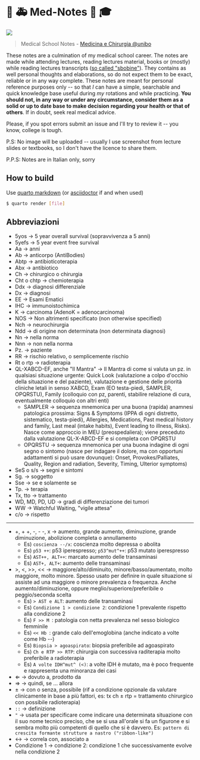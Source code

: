 # :hospital: :ambulance: Med-Notes :memo: :mortar_board:

[![](https://img.shields.io/static/v1?label=licence&message=CC4-BY-NC-SA&color=green&style=for-the-badge)](https://creativecommons.org/licenses/by-nc-sa/4.0/)

> Medical School Notes - [Medicina e Chirurgia @unibo](https://corsi.unibo.it/magistralecu/MedicinaChirurgia/)


These notes are a culmination of my medical school career. The notes are made while attending lectures, reading lectures material, books or (mostly) while reading lectures transcripts ([so called "sbobine"](https://www.futurimedici.com/index.php?option#com_kunena&view#topic&catid#5&id#21391&Itemid#1925)). They contains as well personal thoughts and elaborations, so do not expect them to be exact, reliable or in any way complete. These notes are meant for personal reference purposes only -- so that _I_ can have a simple, searchable and quick knowledge base useful during _my_ rotations and while practicing. __You should not, in any way or under any circumstance, consider them as a solid or up to date base to make decision regarding your health or that of others__. If in doubt, seek real medical advice.

Please, if you spot errors submit an issue and I'll try to review it -- you know, college is tough.

P.S: No image will be uploaded -- usually I use screenshot from lecture slides or textbooks, so I don't have the licence to share them.

P.P.S: Notes are in Italian only, sorry

## How to build
Use [quarto markdown](https://quarto.org) (or [asciidoctor](https://asciidoctor.org/) if and when used)

```bash
$ quarto render [file]
```

## Abbreviazioni
* 5yos → 5 year overall survival (sopravvivenza a 5 anni)
* 5yefs → 5 year event free survival
* Aa → anni
* Ab → anticorpo (AntiBodies)
* Abtp → antibioticoterapia
* Abx → antibiotico
* Ch → chirurgico o chirurgia
* Cht o chtp → chemioterapia
* Ddx → diagnosi differenziale
* Dx → diagnosi
* EE → Esami Ematici
* IHC → immunoistochimica
* K → carcinoma (AdenoK = adenocarcinoma)
* NOS → Non altrimenti specificato (non otherwise specified)
* Nch → neurochirurgia
* Ndd → di origine non determinata (non determinata diagnosi)
* Nn → nella norma
* Nnn → non nella norma
* Pz. → paziente
* RR → rischio relativo, o semplicemente rischio
* Rt o rtp → radioterapia
* QL-XABCD-EF, anche "Il Mantra" → Il Mantra di come si valuta un pz. in qualsiasi situazione urgente: Quick Look (valutazione a colpo d'occhio della situazione e del paziente), valutazione e gestione delle priorità cliniche letali in senso XABCD, Exam (EO testa-piedi, SAMPLER, OPQRSTU), Family (colloquio con pz, parenti, stabilire relazione di cura, eventualmente colloquio con altri enti)
	* SAMPLER → sequenza mnemonica per una buona (rapida) anamnesi patologica prossima: Signs & Symptoms (IPPA di ogni distretto, sistematico, testa-piedi), Allergies, Medications, Past medical history and family, Last meal (intake habits), Event leading to illness, Risks). Nasce come approccio in MEU (preospedaliera); viene preceduto dalla valutazione QL-X-ABCD-EF e si completa con OPQRSTU
	* OPQRSTU → sequenza mnemonica per una buona indagine di ogni segno o sintomo (nasce per indagare il dolore, ma con opportuni adattamenti si può usare dovunque): Onset, Provokes/Palliates, Quality, Region and radiation, Severity, Timing, Ulterior symptoms)
* SeS o s/s → segni e sintomi
* Sg. → soggetto
* Sse → se e solamente se
* Tp. → terapia
* Tx, tto → trattamento
* WD, MD, PD, UD → gradi di differenziazione dei tumori
* WW → Watchful Waiting, "vigile attesa"
* c/o → rispetto

---

* +, + +, -, - -, x → aumento, grande aumento, diminuzione, grande diminuzione, abolizione completa o annullamento
	* Es) ``coscienza --/x``:  coscienza molto depressa o abolita
	* Es) ``p53 ++``: p53 iperespresso; ``p53^mut^++``: p53 mutato iperespresso
	* Es) ``AST++, ALT++``: marcato aumento delle transaminasi
	* Es) ``AST+, ALT+``: aumento delle transaminasi
* \>, <, >>, << → maggiore/alto/diminuito, minore/basso/aumentato, molto maggiore, molto minore. Spesso usato per definire in quale situazione si assiste ad una maggiore o minore prevalenza o frequenza. Anche aumento/diminuzione, oppure meglio/superiore/preferibile o peggio/seconda scelta
	* Es) ``> AST e ALT``: aumento delle transaminasi
	* Es) ``Condizione 1 > condizione 2``: condizione 1 prevalente rispetto alla condizione 2
	* Es) ``F >> M ``: patologia con netta prevalenza nel sesso biologico femminile
	* Es) ``<< Hb ``: grande calo dell'emoglobina (anche indicato a volte come Hb --)
	* Es) ``Biopsia > agoaspirato``: biopsia preferibile ad agoaspirato
	* Es) ``Ch e RTP >> RTP``: chirurgia con successiva raditerapia molto preferibile a radioterapia
	* Es) ``A volte IDH^mut^ (<)``: a volte IDH è mutato, ma è poco frequente e rappresenta una minoranza dei casi
* ⇐ → dovuto a, prodotto da
* ⇒ → quindi, se ... allora
* ± → con o senza, possibile (rif a condizione opzionale da valutare clinicamente in base a più fattori, es: tx ch ± rtp = trattamento chirurgico con possibile radioterapia)
* ``::`` → definizione
* ``"`` → usata per specificare come indicare una determinata situazione con il suo nome tecnico preciso, che se si usa all'orale si fa un figurone e si sembra molto più competenti di quello che si è davvero. Es: ``pattern di crescita formante strutture a nastro ("ribbon-like")``
* ↔ → correla con, associato a
* Condizione 1 → condizione 2: condizione 1 che successivamente evolve nella condizione 2
